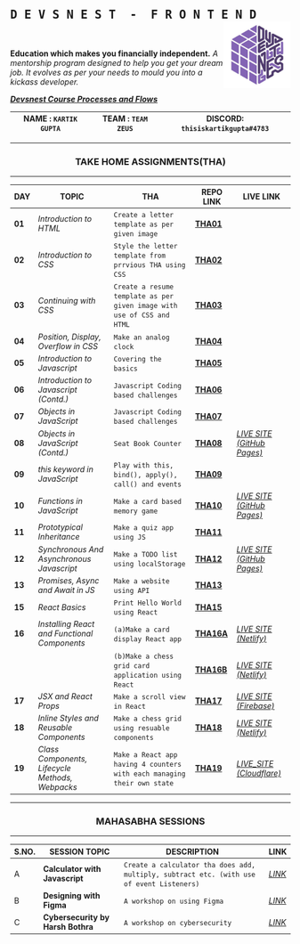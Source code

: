 <h2>
    <samp> D E V S N E S T &nbsp;-&nbsp; F R O N T E N D</samp>
    <img align="right" src="https://github.com/thisiskartikgupta/Devsnest-Frontend/blob/main/readme_files/logo_devsnest.png" alt="Devsnest doc" width="120px" />
</h2>
<br/>

__Education which makes you financially independent.__
_A mentorship program designed to help you get your dream job. It evolves as per your needs to mould you into a kickass developer._

__*[Devsnest Course Processes and Flows](https://www.notion.so/Devsnest-Course-Processes-and-Flows-5d14822666bd48e9ae601a241555b4c3)*__

NAME : ```KARTIK GUPTA``` | TEAM : ```TEAM ZEUS``` | DISCORD: ```thisiskartikgupta#4783``` |
--- | --- | --- |

---

<h3 align="center">
    <strong>TAKE HOME ASSIGNMENTS(THA)</strong>
</h3>

---

| __DAY__ | __TOPIC__ | __THA__ | __REPO LINK__ | __LIVE LINK__ |
| --- | --- | --- | --- | --- |
**01** | _Introduction to HTML_ | ```Create a letter template as per given image``` | [**THA01**](https://github.com/thisiskartikgupta/Devsnest-Frontend/tree/main/Day%2001%20-%20Introduction%20to%20HTML) |
**02** | _Introduction to CSS_ | ```Style the letter template from prrvious THA using CSS``` | [**THA02**](https://github.com/thisiskartikgupta/Devsnest-Frontend/blob/main/Day%2002%20-%20Introduction%20to%20CSS) |
**03** | _Continuing with CSS_ | ```Create a resume template as per given image with use of CSS and HTML``` | [**THA03**](https://github.com/thisiskartikgupta/Devsnest-Frontend/tree/main/Day%2003%20-%20Continuing%20with%20CSS) |
**04** | _Position, Display, Overflow in CSS_ | ```Make an analog clock``` | [**THA04**](https://github.com/thisiskartikgupta/Devsnest-Frontend/tree/main/Day%2004%20-%20Position%2C%20Display%2C%20Overflow) |
**05** | _Introduction to Javascript_ | ```Covering the basics``` | [**THA05**](https://github.com/thisiskartikgupta/Devsnest-Frontend/tree/main/Day%2005%20-%20Introduction%20to%20Javascript) |
**06** | _Introduction to Javascript (Contd.)_ | ```Javascript Coding based challenges``` | [**THA06**](https://github.com/thisiskartikgupta/Devsnest-Frontend/tree/main/Day%2006%20-%20Introduction%20to%20Javascript) |
**07** | _Objects in JavaScript_ | ```Javascript Coding based challenges``` | [**THA07**](https://github.com/thisiskartikgupta/Devsnest-Frontend/tree/main/Day%2007%20-%20Objects%20in%20Javascript) |
**08** | _Objects in JavaScript (Contd.)_ | ```Seat Book Counter``` | [**THA08**](https://github.com/thisiskartikgupta/Devsnest-Frontend/tree/main/Day%2008%20-%20Objects%20in%20Javascript%20(Contd.)/THA) | [*LIVE SITE (GitHub Pages)*](https://thisiskartikgupta.github.io/Seat-Book-Count-JS/)
**09** | _this keyword in JavaScript_ | ```Play with this, bind(), apply(), call() and events``` | [**THA09**](https://github.com/thisiskartikgupta/Devsnest-Frontend/tree/main/Day%2009%20-%20JavaScript%20this%20keyword) |
**10** | _Functions in JavaScript_ | ```Make a card based memory game``` | [**THA10**](https://github.com/thisiskartikgupta/MEMCARDS) |[_LIVE SITE (GitHub Pages)_](https://thisiskartikgupta.github.io/MEMCARDS/)
**11** | _Prototypical Inheritance_ | ```Make a quiz app using JS``` | [**THA11**](https://github.com/thisiskartikgupta/Devsnest-Frontend/tree/main/Day%2011%20-%20Prototypical%20Inheritance%20in%20JS/Side%20Notes) |
**12** | _Synchronous And Asynchronous Javascript_ | ```Make a TODO list using localStorage``` | [**THA12**](https://github.com/thisiskartikgupta/Devsnest-Frontend/tree/main/Day%2012%20-%20Synchronous%20and%20Asynchronous%20Javascript) | [_LIVE SITE (GitHub Pages)_](https://thisiskartikgupta.github.io/TODO-Lets-Do/)
**13** | _Promises, Async and Await in JS_ | ```Make a website using API``` | [**THA13**](https://github.com/thisiskartikgupta/Devsnest-Frontend/tree/main/Day%2013%20-%20Promises%20%2C%20Async%20and%20Await%20in%20Javascript) |
**15** | _React Basics_ | ```Print Hello World using React``` | [**THA15**](https://github.com/thisiskartikgupta/Devsnest-Frontend/tree/main/Day%2015%20-%20React%20Basics/THA) | 
**16** | _Installing React and Functional Components_ | ```(a)Make a card display React app ``` | [**THA16A**](https://github.com/thisiskartikgupta/Devsnest-Frontend/tree/main/Day%2016%20-%20Installing%20React%20and%20Functional%20Components/THA/react-cards) | [_LIVE SITE (Netlify)_](https://thisiskartikgupta-react-cards.netlify.app/)
| | | ```(b)Make a chess grid card application using React``` | [**THA16B**](https://github.com/thisiskartikgupta/Devsnest-Frontend/tree/main/Day%2016%20-%20Installing%20React%20and%20Functional%20Components/THA2/react-chess-grid) | [_LIVE SITE (Netlify)_](https://react-chess-grid-thisiskartikgupta.netlify.app/)
**17** | _JSX and React Props_ | ```Make a scroll view in React``` | [**THA17**](https://github.com/thisiskartikgupta/Devsnest-Frontend/tree/main/Day%2017%20-%20JSX%20and%20React%20Props/THA/react-scroll-view) | [_LIVE SITE (Firebase)_](https://thisiskartikgupta-scrollview.web.app/)
**18** | _Inline Styles and Reusable Components_ | ```Make a chess grid using resuable components``` | [**THA18**](https://github.com/thisiskartikgupta/Devsnest-Frontend/tree/main/Day%2018%20-%20Inline%20Styles%20and%20Reusable%20Components/THA/chess-grid-2) | [_LIVE SITE (Netlify)_](https://chess-grid-2-tikg.netlify.app/)
**19** | _Class Components, Lifecycle Methods, Webpacks_ | ```Make a React app having 4 counters with each managing their own state``` | [**THA19**](https://github.com/thisiskartikgupta/Devsnest-Frontend/tree/main/Day%2019%20-%20Class%20Components%2C%20Lifecycle%20Methods%20and%20%20Webpacks/THA) | [_LIVE_SITE (Cloudflare)_](https://four-counters.thisiskartikgupta.workers.dev/)

---

<h3 align="center">
    <strong>MAHASABHA SESSIONS</strong>
</h3>

---

| __S.NO.__| __SESSION TOPIC__ | __DESCRIPTION__ |__LINK__ |
| --- | --- | --- | --- |
| A | __Calculator with Javascript__ | ```Create a calculator tha does add, multiply, subtract etc. (with use of event Listeners)``` |[_LINK_](https://github.com/thisiskartikgupta/Devsnest-Frontend/tree/main/0.%20Miscellaneous/Mahasabha%20VC%20Work/01.%20Calculator)
| B | __Designing with Figma__ | ```A workshop on using Figma``` | [_LINK_](https://github.com/thisiskartikgupta/Devsnest-Frontend/tree/main/0.%20Miscellaneous/Mahasabha%20VC%20Work/03.%20Design%20and%20Figma)
| C | __Cybersecurity by Harsh Bothra__ | ```A workshop on cybersecurity``` | [_LINK_](https://github.com/thisiskartikgupta/Devsnest-Frontend/tree/main/0.%20Miscellaneous/Mahasabha%20VC%20Work/04.%20Cybersecurity%20by%20Harsh%20Bothra)
